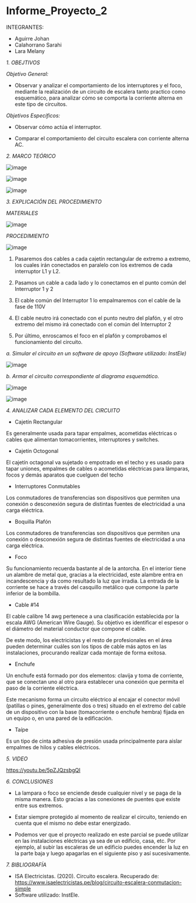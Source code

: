 # Informe_Proyecto_2
INTEGRANTES:

* Aguirre Johan 
* Calahorrano Sarahi 
* Lara Melany


*1. OBEJTIVOS*

  *Objetivo General:*
  
  - Observar y analizar el comportamiento de los interruptores y el foco, mediante la realización de un circuito de escalera tanto practico como esquemático, para analizar cómo se comporta la corriente alterna en este tipo de circuitos. 

  *Objetivos Específicos:*
  
- Observar cómo actúa el interruptor.

- Comparar el comportamiento del circuito escalera con corriente alterna AC. 

*2. MARCO TEÓRICO*

![image](https://user-images.githubusercontent.com/105020538/212789804-ef06b7d6-1bc6-4339-a543-dbf79fbd15c4.png)

![image](https://user-images.githubusercontent.com/105020538/212789833-b8b6f176-6f22-4068-bd2e-84457b46afdd.png)

![image](https://user-images.githubusercontent.com/105020538/212789927-0dfaff03-b46c-42cd-bf70-298c2145799d.png)

*3.	EXPLICACIÓN DEL PROCEDIMIENTO*

*MATERIALES*

![image](https://user-images.githubusercontent.com/105020538/212789593-fab07b50-7ba5-4509-b9ee-eac17ef188ba.png)

*PROCEDIMIENTO*

![image](https://user-images.githubusercontent.com/105020538/212789618-a9badfac-a39d-4917-82fe-f4aa822fa3c4.png)

1. Pasaremos dos cables a cada cajetín rectangular de extremo a extremo, los cuales irán conectados en paralelo con los extremos de cada interruptor L1 y L2. 

2. Pasamos un cable a cada lado y lo conectamos en el punto común del Interruptor 1 y 2 

3. El cable común del Interruptor 1 lo empalmaremos con el cable de la fase de 110V 

4. El cable neutro irá conectado con el punto neutro del plafón, y el otro extremo del mismo irá conectado con el común del Interruptor 2 

5. Por último, enroscamos el foco en el plafón y comprobamos el funcionamiento del circuito. 

*a. Simular el circuito en un software de apoyo (Software utilizado: InstEle)*

![image](https://user-images.githubusercontent.com/105020538/212789696-98220003-66d8-4b46-b6be-a703f65746fe.png)

*b. Armar el circuito correspondiente al diagrama esquemático.*

![image](https://user-images.githubusercontent.com/105020538/212789731-b825823c-73c5-48f9-871b-2bddaefbafa5.png)

![image](https://user-images.githubusercontent.com/105020538/212789744-65487f1c-6050-460b-802b-67d2233021c3.png)

*4. ANALIZAR CADA ELEMENTO DEL CIRCUITO*

- Cajetín Rectangular 

Es generalmente usada para tapar empalmes, acometidas eléctricas o cables que alimentan tomacorrientes, interruptores y switches. 

- Cajetín Octogonal 

El cajetín octagonal va sujetado o empotrado en el techo y es usado para tapar uniones, empalmes de cables o acometidas eléctricas para lámparas, focos y demás aparatos que cuelguen del techo 

- Interruptores Conmutables 

Los conmutadores de transferencias son dispositivos que permiten una conexión o desconexión segura de distintas fuentes de electricidad a una carga eléctrica. 

- Boquilla Plafón 

Los conmutadores de transferencias son dispositivos que permiten una conexión o desconexión segura de distintas fuentes de electricidad a una carga eléctrica. 

- Foco 

Su funcionamiento recuerda bastante al de la antorcha. En el interior tiene un alambre de metal que, gracias a la electricidad, este alambre entra en incandescencia y da como resultado la luz que irradia. La entrada de la corriente se hace a través del casquillo metálico que compone la parte inferior de la bombilla. 

- Cable #14 

El cable calibre 14 awg pertenece a una clasificación establecida por la escala AWG (American Wire Gauge). Su objetivo es identificar el espesor o el diámetro del material conductor que compone el cable. 

De este modo, los electricistas y el resto de profesionales en el área pueden determinar cuáles son los tipos de cable más aptos en las instalaciones, procurando realizar cada montaje de forma exitosa. 

- Enchufe 

Un enchufe está formado por dos elementos: clavija y toma de corriente, que se conectan uno al otro para establecer una conexión que permita el paso de la corriente eléctrica. 

Este mecanismo forma un circuito eléctrico al encajar el conector móvil (patillas o pines,  generalmente dos o tres) situado en el extremo del cable de un dispositivo con la base (tomacorriente o enchufe hembra) fijada en un equipo o, en una pared de la edificación. 

- Taípe 

Es un tipo de cinta adhesiva de presión usada principalmente para aislar empalmes de hilos y cables eléctricos. 

*5. VIDEO*

https://youtu.be/5pZJQzsbgQI

*6. CONCLUSIONES* 
- La lampara o foco se enciende desde cualquier nivel y se paga de la misma manera. Esto gracias a las conexiones de puentes que existe entre sus extremos. 

- Estar siempre protegido al momento de realizar el circuito, teniendo en cuenta que el mismo no debe estar energizado.  

- Podemos ver que el proyecto realizado en este parcial se puede utilizar en las instalaciones eléctricas ya sea de un edificio, casa, etc. Por ejemplo, al subir las escaleras de un edificio puedes encender la luz en la parte baja y luego apagarlas en el siguiente piso y así sucesivamente. 

*7. BIBLIOGRAFÍA*

- ISA Electricistas. (2020). Circuito escalera. Recuperado de: https://www.isaelectricistas.pe/blog/circuito-escalera-conmutacion-simple  
- Software utilizado: InstEle.
